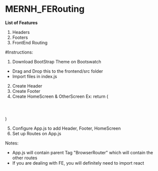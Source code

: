 # MERNH_FERouting

**List of Features**
1. Headers
2. Footers
3. FrontEnd Routing



#Instructions:
1. Download BootStrap Theme on Bootswatch
- Drag and Drop this to the frontend/src folder
- Import files in index.js

2. Create Header
3. Create Footer
4. Create HomeScreen & OtherScreen
Ex: 
  return (
    <BrowserRouter>
      <Header />
      <main>
        <Container>
          <Route path='/loginscreen' component={LoginScreen} />
          <Route path='/' component={HomeScreen} exact />
        </Container>
      </main>
      <Footer />
    </BrowserRouter>
  )

5. Configure App.js to add Header, Footer, HomeScreen
6. Set up Routes on App.js

Notes:
- App.js will contain parent Tag "BrowserRouter" which will contain the other routes
- If you are dealing with FE, you will definitely need to import react
